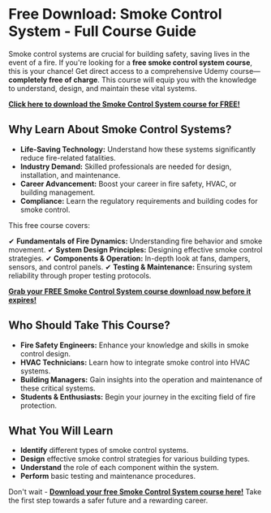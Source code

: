 # Free Download: Smoke Control System - Full Course Guide

Smoke control systems are crucial for building safety, saving lives in the event of a fire. If you're looking for a **free smoke control system course**, this is your chance! Get direct access to a comprehensive Udemy course—**completely free of charge**. This course will equip you with the knowledge to understand, design, and maintain these vital systems.

[**Click here to download the Smoke Control System course for FREE!**](https://udemywork.com/smoke-control-system)

## Why Learn About Smoke Control Systems?

*   **Life-Saving Technology:** Understand how these systems significantly reduce fire-related fatalities.
*   **Industry Demand:** Skilled professionals are needed for design, installation, and maintenance.
*   **Career Advancement:** Boost your career in fire safety, HVAC, or building management.
*   **Compliance:** Learn the regulatory requirements and building codes for smoke control.

This free course covers:

✔ **Fundamentals of Fire Dynamics:** Understanding fire behavior and smoke movement.
✔ **System Design Principles:** Designing effective smoke control strategies.
✔ **Components & Operation:** In-depth look at fans, dampers, sensors, and control panels.
✔ **Testing & Maintenance:** Ensuring system reliability through proper testing protocols.

[**Grab your FREE Smoke Control System course download now before it expires!**](https://udemywork.com/smoke-control-system)

## Who Should Take This Course?

*   **Fire Safety Engineers:** Enhance your knowledge and skills in smoke control design.
*   **HVAC Technicians:** Learn how to integrate smoke control into HVAC systems.
*   **Building Managers:** Gain insights into the operation and maintenance of these critical systems.
*   **Students & Enthusiasts:** Begin your journey in the exciting field of fire protection.

## What You Will Learn

*   **Identify** different types of smoke control systems.
*   **Design** effective smoke control strategies for various building types.
*   **Understand** the role of each component within the system.
*   **Perform** basic testing and maintenance procedures.

Don't wait - **[Download your free Smoke Control System course here!](https://udemywork.com/smoke-control-system)** Take the first step towards a safer future and a rewarding career.

